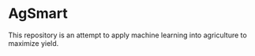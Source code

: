 # AgSmart
This repository is an attempt to apply machine learning into agriculture to maximize yield. 
